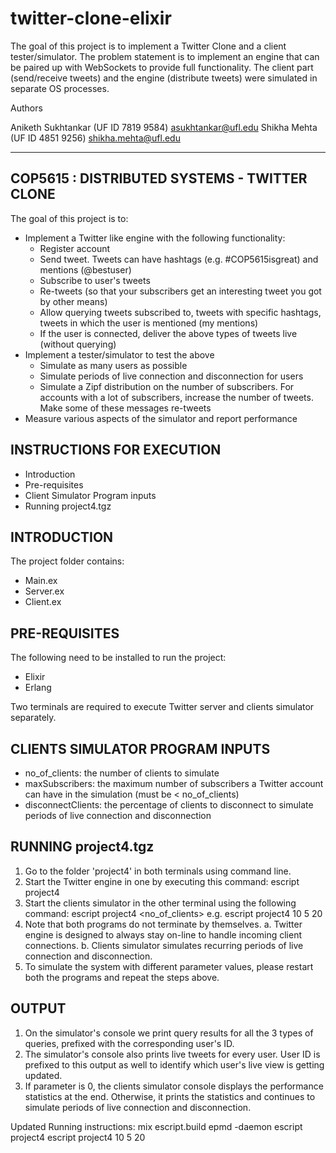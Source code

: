 # twitter-clone-elixir
The goal of this project is to implement a Twitter Clone and a client tester/simulator. The problem statement is to implement an engine that can be paired up with WebSockets to provide full functionality. The client part (send/receive tweets) and the engine (distribute tweets) were simulated in separate OS processes.

Authors

Aniketh Sukhtankar (UF ID 7819 9584) asukhtankar@ufl.edu
Shikha Mehta (UF ID 4851 9256) shikha.mehta@ufl.edu

-------------------------------------------------------
 COP5615 : DISTRIBUTED SYSTEMS - TWITTER CLONE 
-------------------------------------------------------
The goal of this project is to:
 - Implement a Twitter like engine with the following functionality:
	* Register account
	* Send tweet. Tweets can have hashtags (e.g. #COP5615isgreat) and mentions (@bestuser)
	* Subscribe to user's tweets
	* Re-tweets (so that your subscribers get an interesting tweet you got by other means)
	* Allow querying tweets subscribed to, tweets with specific hashtags, tweets in which the user is mentioned (my mentions)
	* If the user is connected, deliver the above types of tweets live (without querying)
 - Implement a tester/simulator to test the above
	* Simulate as many users as possible
	* Simulate periods of live connection and disconnection for users
	* Simulate a Zipf distribution on the number of subscribers. For accounts with a lot of subscribers, increase the number of tweets. Make some of these messages re-tweets
 - Measure various aspects of the simulator and report performance 


INSTRUCTIONS FOR EXECUTION 
------------------
 * Introduction
 * Pre-requisites
 * Client Simulator Program inputs
 * Running project4.tgz


INTRODUCTION
------------
The project folder contains:
 - Main.ex
 - Server.ex
 - Client.ex

PRE-REQUISITES
--------------
The following need to be installed to run the project:
 - Elixir
 - Erlang

Two terminals are required to execute Twitter server and clients simulator separately.

CLIENTS SIMULATOR PROGRAM INPUTS
--------------------------------
 - no_of_clients: 		the number of clients to simulate
 - maxSubscribers: 	the maximum number of subscribers a Twitter account can have in the simulation (must be < no_of_clients)
 - disconnectClients: 	the percentage of clients to disconnect to simulate periods of live connection and disconnection

RUNNING project4.tgz
--------------------
1. Go to the folder 'project4' in both terminals using command line. 
2. Start the Twitter engine in one by executing this command: escript project4 
3. Start the clients simulator in the other terminal using the following command: escript project4 <no_of_clients> <maxSubscribers> <disconnectClients>
   e.g. escript project4 10 5 20   
4. Note that both programs do not terminate by themselves. 
   a. Twitter engine is designed to always stay on-line to handle incoming client connections.
   b. Clients simulator simulates recurring periods of live connection and disconnection.
5. To simulate the system with different parameter values, please restart both the programs and repeat the steps above.

OUTPUT
------
1. On the simulator's console we print query results for all the 3 types of queries, prefixed with the corresponding user's ID.
2. The simulator's console also prints live tweets for every user. User ID is prefixed to this output as well to identify which user's live view is getting updated.
3. If <disconnectClients> parameter is 0, the clients simulator console displays the performance statistics at the end. Otherwise, it prints the statistics and continues to simulate periods of live connection and disconnection.




Updated Running instructions:
mix escript.build
epmd -daemon
escript project4
escript project4 10 5 20

